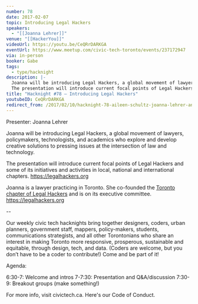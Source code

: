```yaml
---
number: 78
date: 2017-02-07
topic: Introducing Legal Hackers
speakers:
  - "[[Joanna Lehrer]]"
venue: "[[HackerYou]]"
videoUrl: https://youtu.be/CeQRrDARKGA
eventUrl: https://www.meetup.com/civic-tech-toronto/events/237172947
via: in-person
booker: Gabe
tags:
  - type/hacknight
description: |-
  Joanna will be introducing Legal Hackers, a global movement of lawyers, policymakers, technologists, and academics who explore and develop creative solutions to pressing issues at the intersection of law and technology. 
  The presentation will introduce current focal points of Legal Hackers and some of its initiatives and activities in local, national and international chapters. https://legalhackers.org
title: "Hacknight #78 – Introducing Legal Hackers"
youtubeID: CeQRrDARKGA
redirect_from: /2017/02/10/hacknight-78-aileen-schultz-joanna-lehrer-and-natalie-mcfarlane/
---
```


Presenter: Joanna Lehrer

Joanna will be introducing Legal Hackers, a global movement of lawyers, policymakers, technologists, and academics who explore and develop creative solutions to pressing issues at the intersection of law and technology.

The presentation will introduce current focal points of Legal Hackers and some of its initiatives and activities in local, national and international chapters. https://legalhackers.org

Joanna is a lawyer practicing in Toronto. She co-founded the [Toronto chapter of Legal Hackers](https://www.legalhackto.ca/) and is on its executive committee. https://legalhackers.org

--

Our weekly civic tech hacknights bring together designers, coders, urban planners, government staff, mappers, policy-makers, students, communications strategists, and all other Torontonians who share an interest in making Toronto more responsive, prosperous, sustainable and equitable, through design, tech, and data. (Coders are welcome, but you don’t have to be a coder to contribute!) Come and be part of it!

Agenda:

6:30-7: Welcome and intros
7-7:30: Presentation and Q&A/discussion
7:30-9: Breakout groups (make something!)

For more info, visit civictech.ca. Here's our Code of Conduct.